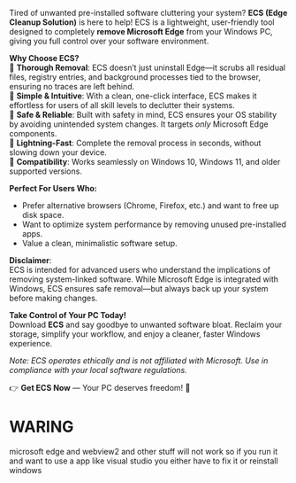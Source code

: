 Tired of unwanted pre-installed software cluttering your system? **ECS (Edge Cleanup Solution)** is here to help! ECS is a lightweight, user-friendly tool designed to completely **remove Microsoft Edge** from your Windows PC, giving you full control over your software environment.  

**Why Choose ECS?**  
🔹 **Thorough Removal**: ECS doesn’t just uninstall Edge—it scrubs all residual files, registry entries, and background processes tied to the browser, ensuring no traces are left behind.  
🔹 **Simple & Intuitive**: With a clean, one-click interface, ECS makes it effortless for users of all skill levels to declutter their systems.  
🔹 **Safe & Reliable**: Built with safety in mind, ECS ensures your OS stability by avoiding unintended system changes. It targets *only* Microsoft Edge components.  
🔹 **Lightning-Fast**: Complete the removal process in seconds, without slowing down your device.  
🔹 **Compatibility**: Works seamlessly on Windows 10, Windows 11, and older supported versions.  

**Perfect For Users Who:**  
- Prefer alternative browsers (Chrome, Firefox, etc.) and want to free up disk space.  
- Want to optimize system performance by removing unused pre-installed apps.  
- Value a clean, minimalistic software setup.  

**Disclaimer**:  
ECS is intended for advanced users who understand the implications of removing system-linked software. While Microsoft Edge is integrated with Windows, ECS ensures safe removal—but always back up your system before making changes.  

**Take Control of Your PC Today!**  
Download **ECS** and say goodbye to unwanted software bloat. Reclaim your storage, simplify your workflow, and enjoy a cleaner, faster Windows experience.  

*Note: ECS operates ethically and is not affiliated with Microsoft. Use in compliance with your local software regulations.*  

👉 **Get ECS Now** — Your PC deserves freedom! 🚀


# WARING
microsoft edge and webview2 and other stuff will not work so if you run it and want to use a app like visual studio you either have to fix it or reinstall windows 
